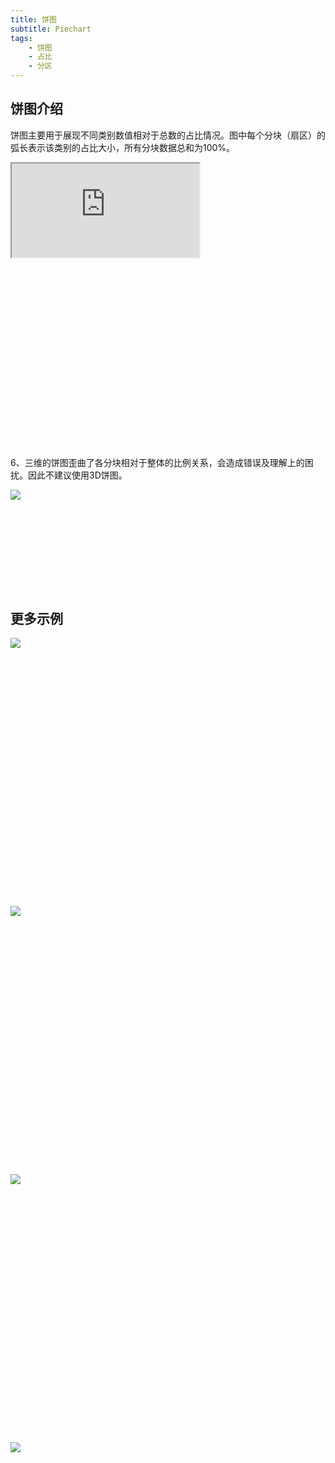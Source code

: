 ```yaml
---
title: 饼图
subtitle: Piechart
tags:
    - 饼图
    - 占比
    - 分区
---
```


## 饼图介绍

饼图主要用于展现不同类别数值相对于总数的占比情况。图中每个分块（扇区）的弧长表示该类别的占比大小，所有分块数据总和为100%。

<div class="article-look-outside">
	<div class="article-look-inside" style="padding-bottom:60%">
	    <iframe class="article-look-content"
	    src="http://gallery.echartsjs.com/view-lite.html?cid=xHySlBkIEM&v=1">
	</div>
</div>

<div  class="datatype" style="overflow:hidden" width="180px">
<p style="font-size:14px;font-weight:500;margin: 0 0 13px 0;">适宜的数据类型</p>
<table class="lefttable" style="float:left; margin-right:15px">
	<tr>
		<td>A</td>
		<td>40%</td>
	</tr>
	<tr>
		<td>B</td>
		<td>30%</td>
	</tr>
	<tr>
		<td>C</td>
		<td>20%</td>
	</tr>
	<tr>
		<td>D</td>
		<td>10%</td>
	</tr>
</table>
<table class="righttable" style="float:right">
	<tr>
		<td>A</td>
		<td>200</td>
	</tr>
	<tr>
		<td>B</td>
		<td>130</td>
	</tr>
	<tr>
		<td>C</td>
		<td>101</td>
	</tr>
	<tr>
		<td>D</td>
		<td>98</td>
	</tr>
</table>


<!-- <div class="morechart" style="margin-top: 150px">
	<p style="font-size:14px;font-weight:500;margin: 0 0 8px 0">同数据类型图表</p>
	<a href="" style="display:block;margin: 5px 0;font-size:12px">环形图</a>
	<a href="" style="display:block;margin: 5px 0;font-size:12px">南丁格尔</a>
</div> -->


</div>

虽然饼图能快速有效地展示数据的比例分布，并被广泛用于各个领域，但是饼图及其变形图表一直是比较受争议的图表。因此，我们在使用饼图及其变形图表时一定要谨慎并避免走进误区。
## 饼图的使用建议

1、饼图适合用来展示单一维度数据的占比，要求其数值中没有零或负值，并确保各分块占比总和为100%。

2、我们很难比较一个分块过多的饼图的数据，建议尽量将饼图分块数量控制在五个以内。当数据类别较多时，我们可以把较小或不重要的数据合并成第五个模块命名为"其它"。如果各类别都必须全部展示，此时选择柱状图或堆积柱状图或许更合适。
<div class="article-look-outside">
	<div class="article-look-inside" style="padding-bottom:32.926829%">
	    <img class="article-look-content" src="./pie02.jpg">
	</div>
</div>

3、饼图不适合被用于精确数据的比较，因此当各类别数据占比较接近时（如下左图），我们很难对比出每个类别占比的大小。此时建议选用柱状图或南丁格尔玫瑰图（如下右图）来获取更好的展示效果。
<div class="article-look-outside">
	<div class="article-look-inside" style="padding-bottom:32.926829%">
	    <img class="article-look-content" src="./pie03.jpg">
	</div>
</div>

4、大多数人视觉习惯是按照顺时针和自上而下的顺序去观察。因此在绘制饼图时，建议从12点钟开始沿顺时针右边第一个分块绘制饼图最大的数据分块，有效的强调其重要性。

其余的数据分块有两种建议，一种是按照数据大小依次顺时针排列，另一种是在12点钟的左边绘制第二大的分块，其余的分块按照逆时针排列，最小的分块放在底部。如下图所示。
<div class="article-look-outside">
	<div class="article-look-inside" style="padding-bottom:28.658537%">
	    <img class="article-look-content" src="./pie01.jpg">
	</div>
</div>
按照数据大小区别顺序，不仅符合用户的视觉习惯，也更易于数据的识别和比较。当然基于这个原理，我们也可以把需要强调的最重要的部分（不一定是最大的部分）放在最突出重要的位置。

5、可以添加一些装饰来强调饼图中的某一个数据。颜色、动效、样式、位置等元素都可以被用来突出显示一个扇区。但注意适度原则，有时太多的装饰会让用户理解数据时分心。
<div class="article-look-outside">
	<div class="article-look-inside" style="padding-bottom:60%">
	    <iframe class="article-look-content"
	    src="http://gallery.echartsjs.com/view-lite.html?cid=xHySlBkIEM&v=1">
	    </iframe>
	</div>
</div>

6、三维的饼图歪曲了各分块相对于整体的比例关系，会造成错误及理解上的困扰。因此不建议使用3D饼图。

<div class="article-look-outside">
	<div class="article-look-inside" style="padding-bottom:28.658537%">
	    <img class="article-look-content" src="./pie04.jpg">
	</div>
</div>


## 更多示例

<div class="more-charts-example">
	<div class="charts-example-one">
		<a href="http://gallery.echartsjs.com/view-lite.html?cid=calendar-pie">
			<div class="example-look-outside">
				<div class="article-look-inside" style="padding-bottom:81.90%">
				    <img class="article-look-content" src="./1pie.png">
				</div>
			</div>
		</a>
	</div>
	<div class="charts-example-one">
		<a href="http://gallery.echartsjs.com/view-lite.html?cid=pie-pattern">
			<div class="example-look-outside">
				<div class="article-look-inside" style="padding-bottom:81.90%">
				    <img class="article-look-content" src="./2pie.png">
				</div>
			</div>
		</a>
	</div>
	<div class="charts-example-one">
		<a href="http://gallery.echartsjs.com/view-lite.html?cid=pie-nest">
			<div class="example-look-outside">
				<div class="article-look-inside" style="padding-bottom:81.90%">
				    <img class="article-look-content" src="./3pie.png">
				</div>
			</div>
		</a>
	</div>
	<div class="charts-example-one">
		<a href="http://gallery.echartsjs.com/view-lite.html?cid=xHkhyiVyIW">
			<div class="example-look-outside">
				<div class="article-look-inside" style="padding-bottom:81.90%">
				    <img class="article-look-content" src="./4pie.png">
				</div>
			</div>
		</a>
	</div>

